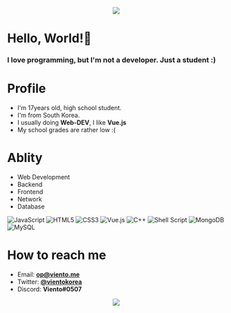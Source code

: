 <center><a href="https://github.com/NY0510/NM"><img src="https://capsule-render.vercel.app/api?type=waving&color=gradient&height=200&section=header" /></a></center>

# Hello, World!👋

### I love programming, but I'm not a developer. Just a student :)

# Profile

 - I'm 17years old, high school student.
 - I'm from South Korea.
 - I usually doing **Web-DEV**, I like **Vue.js**
 - My school grades are rather low :(

# Ablity

 - Web Development
 - Backend
 - Frontend
 - Network
 - Database

![JavaScript](https://img.shields.io/badge/javascript-%23323330.svg?style=for-the-badge&logo=javascript&logoColor=%23F7DF1E)
![HTML5](https://img.shields.io/badge/html5-%23E34F26.svg?style=for-the-badge&logo=html5&logoColor=white)
![CSS3](https://img.shields.io/badge/css3-%231572B6.svg?style=for-the-badge&logo=css3&logoColor=white)
![Vue.js](https://img.shields.io/badge/vuejs-%2335495e.svg?style=for-the-badge&logo=vuedotjs&logoColor=%234FC08D)
![C++](https://img.shields.io/badge/c++-%2300599C.svg?style=for-the-badge&logo=c%2B%2B&logoColor=white)
![Shell Script](https://img.shields.io/badge/shell_script-%23121011.svg?style=for-the-badge&logo=gnu-bash&logoColor=white)
![MongoDB](https://img.shields.io/badge/MongoDB-%234ea94b.svg?style=for-the-badge&logo=mongodb&logoColor=white)
![MySQL](https://img.shields.io/badge/mysql-%2300f.svg?style=for-the-badge&logo=mysql&logoColor=white)


# How to reach me

 - Email: <strong><a href="mailto:op@viento.me">op@viento.me</a></strong>
 - Twitter: <strong><a href="https://twitter.com/vientokorea">@vientokorea</a></strong>
 - Discord: <strong>Viento#0507</strong>

<center><a href="https://github.com/NY0510/NM"><img src="https://capsule-render.vercel.app/api?type=waving&color=gradient&height=200&section=footer" /></a></center>
